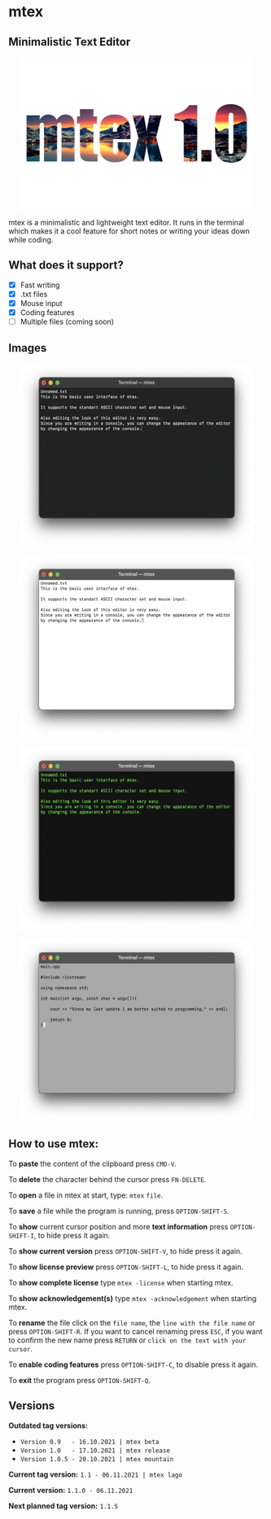 # mtex

## Minimalistic Text Editor ##


<p align="center">
  <img width="460" height="300" src="/Images/logo_mtex_1_0.png">
</p>


mtex is a minimalistic and lightweight text editor. It runs in the terminal which makes it a cool feature for short notes or writing your ideas down while coding.

## What does it support? ##

- [x] Fast writing
- [x] .txt files
- [x] Mouse input
- [x] Coding features
- [ ] Multiple files (coming soon)

## Images ##

<p align="center">
  <img width="460" height="360" src="/Images/mtex_view_1_0.png">
</p>
<p align="center">
  <img width="460" height="360" src="/Images/mtex_view_1_0(2).png">
</p>
<p align="center">
  <img width="460" height="360" src="/Images/mtex_view_1_0(3).png">
</p>
<p align="center">
  <img width="460" height="360" src="/Images/mtex_view_1_0_5.png">
</p>

## How to use mtex: ##

To **paste** the content of the clipboard press `CMD-V`.

To **delete** the character behind the cursor press `FN-DELETE`.

To **open** a file in mtex at start, type: `mtex` `file`.

To **save** a file while the program is running, press `OPTION-SHIFT-S`.

To **show** current cursor position and more **text information** press `OPTION-SHIFT-I`, to
hide press it again.

To **show current version** press `OPTION-SHIFT-V`, to hide press it again.

To **show license preview** press `OPTION-SHIFT-L`, to hide press it again.

To **show complete license** type `mtex -license` when starting mtex.

To **show acknowledgement(s)** type `mtex -acknowledgement` when starting mtex.

To **rename** the file click on the `file name`, the `line with the file name` or
press `OPTION-SHIFT-R`. If you want to cancel renaming press `ESC`, if you want
to confirm the new name press `RETURN` or `click on the text with your cursor`.

To **enable coding features** press `OPTION-SHIFT-C`, to disable press it again.

To **exit** the program press `OPTION-SHIFT-Q`.

## Versions ##
**Outdated tag versions:**

* `Version 0.9   - 16.10.2021 | mtex beta`
* `Version 1.0   - 17.10.2021 | mtex release`
* `Version 1.0.5 - 20.10.2021 | mtex mountain`

**Current tag version:** `1.1 - 06.11.2021 | mtex lago`

**Current version:** `1.1.0 - 06.11.2021`

**Next planned tag version:** `1.1.5`
